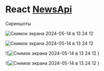 # React [NewsApi](https://newsapi.org/)

Скриншоты

![Снимок экрана 2024-05-14 в 13 24 12](https://github.com/AndreyPronchenko/NewsApp/assets/139353883/187e7aba-f767-4aa0-b439-b53db4b44dcb)

![Снимок экрана 2024-05-14 в 13 24 12](https://github.com/AndreyPronchenko/NewsApp/assets/139353883/187e7aba-f767-4aa0-b439-b53db4b44dcb](https://github.com/AndreyPronchenko/NewsApp/assets/139353883/af6a0bb9-7088-4481-b217-86267a17afaf))

!(![Снимок экрана 2024-05-14 в 13 24 12](<img width="1470" alt="Снимок экрана 2024-05-14 в 13 24 51" src="https://github.com/AndreyPronchenko/NewsApp/assets/139353883/af6a0bb9-7088-4481-b217-86267a17afaf">
)
)

!(![Снимок экрана 2024-05-14 в 13 24 12](<img width="343" alt="Снимок экрана 2024-05-14 в 13 39 42" src="https://github.com/AndreyPronchenko/NewsApp/assets/139353883/057d79a4-ec74-4637-aa41-c014ef64aead">
)
)
